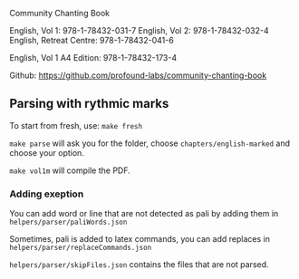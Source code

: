 Community Chanting Book

English, Vol 1: 978-1-78432-031-7
English, Vol 2: 978-1-78432-032-4
English, Retreat Centre: 978-1-78432-041-6

English, Vol 1 A4 Edition: 978-1-78432-173-4

Github: https://github.com/profound-labs/community-chanting-book

## Parsing with rythmic marks

To start from fresh, use: `make fresh`

`make parse` will ask you for the folder, choose `chapters/english-marked` and choose your option.

`make vol1m` will compile the PDF. 

### Adding exeption

You can add word or line that are not detected as pali by adding them in `helpers/parser/paliWords.json`

Sometimes, pali is added to latex commands, you can add replaces in `helpers/parser/replaceCommands.json`

`helpers/parser/skipFiles.json` contains the files that are not parsed.